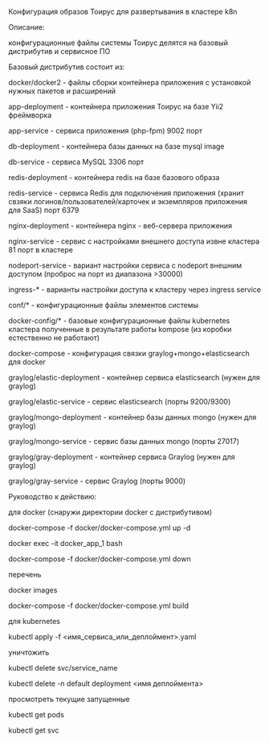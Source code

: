 Конфигурация образов Тоирус для развертывания в кластере k8n

Описание:

конфигурационные файлы системы Тоирус делятся на базовый дистрибутив и сервисное ПО

Базовый дистрибутив состоит из:

docker/docker2 - файлы сборки контейнера приложения с установкой нужных пакетов и расширений

app-deployment - контейнера приложения Тоирус на базе Yii2 фреймворка

app-service - сервиса приложения (php-fpm) 9002 порт

db-deployment -  контейнера базы данных на базе mysql image

db-service - сервиса MySQL 3306 порт

redis-deployment - контейнера redis на базе базового образа

redis-service - сервиса Redis для подключения приложения (хранит свзяки логинов/пользователей/карточек и экземпляров приложения для SaaS) порт 6379

nginx-deployment - контейнера nginx - веб-сервера приложения 

nginx-service - сервис с настройками внешнего доступа извне кластера 81 порт в кластере

nodeport-service - вариант настройки сервиса с nodeport внешним доступом (проброс на порт из диапазона >30000) 

ingress-* - варианты настройки доступа к кластеру через ingress service 

conf/* - конфигурационные файлы элементов системы

docker-config/* - базовые конфигурационные файлы kubernetes кластера полученные в результате работы kompose (из коробки естественно не работают)

docker-compose - конфигурация связки graylog+mongo+elasticsearch для docker 

graylog/elastic-deployment - контейнер сервиса elasticsearch (нужен для graylog)

graylog/elastic-service - сервис elasticsearch (порты 9200/9300)

graylog/mongo-deployment - контейнер базы данных mongo (нужен для graylog)

graylog/mongo-service - сервис базы данных mongo (порты 27017)

graylog/gray-deployment - контейнер сервиса Graylog (нужен для graylog)

graylog/gray-service - сервис Graylog (порты 9000)

Руководство к действию:

для docker (снаружи директории docker с дистрибутивом)

docker-compose -f docker/docker-compose.yml up -d

docker exec -it docker_app_1 bash

docker-compose -f docker/docker-compose.yml down

перечень 

docker images

docker-compose -f docker/docker-compose.yml build

для kubernetes

kubectl apply -f <имя_сервиса_или_деплоймент>.yaml

уничтожить

kubectl delete svc/service_name

kubectl delete -n default deployment <имя деплоймента>

просмотреть текущие запущенные

kubectl get pods

kubectl get svc

